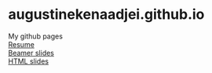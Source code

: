 # augustinekenaadjei.github.io
My github pages <br/>
[Resume](resumeKENA.pdf) <br/>
[Beamer slides](homework.pdf) <br/>
[HTML slides](slides.Rmd) <br/>


